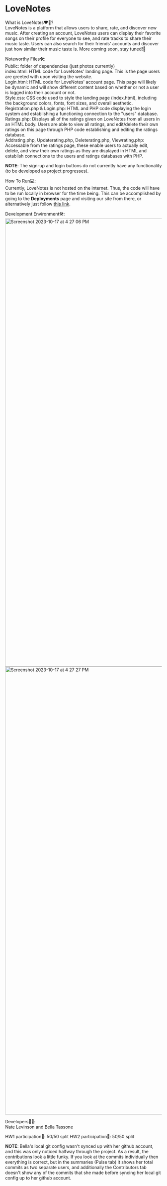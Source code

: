 # LoveNotes

What is LoveNotes❤️🎵?\
LoveNotes is a platform that allows users to share, rate, and discover new music. After creating an account, LoveNotes users can display their favorite songs on their profile for everyone to see, and rate tracks to share their music taste. Users can also search for their friends' accounts and discover just how similar their music taste is. More coming soon, stay tuned!🚀

Noteworthy Files🛠️:\
Public: folder of dependencies (just photos currently)\
index.html: HTML code for LoveNotes' landing page. This is the page users are greeted with upon visiting the website.\
Login.html: HTML code for LoveNotes' account page. This page will likely be dynamic and will show different content based on whether or not a user is logged into their account or not.\
Style.css: CSS code used to style the landing page (index.html), including the background colors, fonts, font sizes, and overall aesthetic.\
Registration.php & Login.php: HTML and PHP code displaying the login system and establishing a functioning connection to the "users" database.\
Ratings.php: Displays all of the ratings given on LoveNotes from all users in an HTML body. Users are able to view all ratings, and edit/delete their own ratings on this page through PHP code establishing and editing the ratings database.\
Addrating.php, Updaterating.php, Deleterating.php, Viewrating.php: Accessable from the ratings page, these enable users to actually edit, delete, and view their own ratings as they are displayed in HTML and establish connections to the users and ratings databases with PHP.


**NOTE**: The sign-up and login buttons do not currently have any functionality (to be developed as project progresses).

How To Run💻:\
Currently, LoveNotes is not hosted on the internet. Thus, the code will have to be run locally in browser for the time being. This can be accomplished by going to the **Deployments** page and visiting our site from there, or alternatively just follow [this link](https://natelevinson10.github.io/COMP333_Project/).

Development Environment🛠️:\
<img width="1440" alt="Screenshot 2023-10-17 at 4 27 06 PM" src="https://github.com/natelevinson10/COMP333_Project/assets/78764811/a990bbb6-5360-4c51-ba5c-0f785a8acdd3">
<img width="1440" alt="Screenshot 2023-10-17 at 4 27 27 PM" src="https://github.com/natelevinson10/COMP333_Project/assets/78764811/f8076e61-9745-4c22-b348-ca620651c06e">


Developers🧑‍🔬:\
Nate Levinson and Bella Tassone

HW1 participation📝: 50/50 split
HW2 participation📝: 50/50 split


**NOTE**: Bella's local git config wasn't synced up with her github account, and this was only noticed halfway through the project. As a result, the contributions look a little funky. If you look at the commits individually then everything is correct, but in the summaries (Pulse tab) it shows her total commits as two separate users, and additionally the Contributors tab doesn't show any of the commits that she made before syncing her local git config up to her github account.
